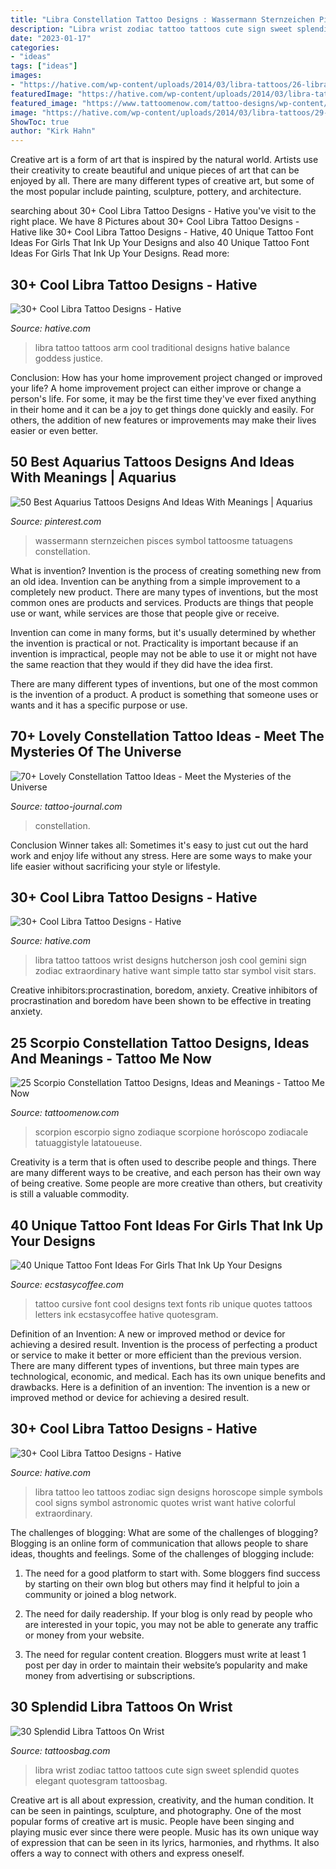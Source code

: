 ```yaml
---
title: "Libra Constellation Tattoo Designs : Wassermann Sternzeichen Pisces Symbol Tattoosme Tatuagens Constellation"
description: "Libra wrist zodiac tattoo tattoos cute sign sweet splendid quotes elegant quotesgram tattoosbag"
date: "2023-01-17"
categories:
- "ideas"
tags: ["ideas"]
images:
- "https://hative.com/wp-content/uploads/2014/03/libra-tattoos/26-libra-tattoo-for-women.jpg"
featuredImage: "https://hative.com/wp-content/uploads/2014/03/libra-tattoos/17-traditional-libra-tattoo-arm.jpg"
featured_image: "https://www.tattoomenow.com/tattoo-designs/wp-content/uploads/2019/05/scorpio-constellation-tattoo-leg-27.jpg"
image: "https://hative.com/wp-content/uploads/2014/03/libra-tattoos/29-libra-wrist-tattoo.jpg"
ShowToc: true
author: "Kirk Hahn"
---
```



Creative art is a form of art that is inspired by the natural world. Artists use their creativity to create beautiful and unique pieces of art that can be enjoyed by all. There are many different types of creative art, but some of the most popular include painting, sculpture, pottery, and architecture.

	

		
searching about 30+ Cool Libra Tattoo Designs - Hative you've visit to the right place. We have 8 Pictures about 30+ Cool Libra Tattoo Designs - Hative like 30+ Cool Libra Tattoo Designs - Hative, 40 Unique Tattoo Font Ideas For Girls That Ink Up Your Designs and also 40 Unique Tattoo Font Ideas For Girls That Ink Up Your Designs. Read more:
		
    
## 30+ Cool Libra Tattoo Designs - Hative

<img loading=lazy src="https://hative.com/wp-content/uploads/2014/03/libra-tattoos/17-traditional-libra-tattoo-arm.jpg" onerror="this.onerror=null;this.src='https://tse1.mm.bing.net/th?id=OIP.VKTzRKPQe8CPmxBxKawWrQHaJ4&amp;pid=15.1';" alt="30+ Cool Libra Tattoo Designs - Hative">

_Source: hative.com_

>libra tattoo tattoos arm cool traditional designs hative balance goddess justice. 

	

Conclusion: How has your home improvement project changed or improved your life?
A home improvement project can either improve or change a person's life. For some, it may be the first time they've ever fixed anything in their home and it can be a joy to get things done quickly and easily. For others, the addition of new features or improvements may make their lives easier or even better.

    
## 50 Best Aquarius Tattoos Designs And Ideas With Meanings | Aquarius

<img loading=lazy src="https://i.pinimg.com/736x/02/d0/48/02d048f2a6ead8330e2d52e0d7b267f3.jpg" onerror="this.onerror=null;this.src='https://tse4.mm.bing.net/th?id=OIP.Rxiq5gAgs3M3cm3qhwD7-AHaGw&amp;pid=15.1';" alt="50 Best Aquarius Tattoos Designs And Ideas With Meanings | Aquarius">

_Source: pinterest.com_

>wassermann sternzeichen pisces symbol tattoosme tatuagens constellation. 

	

What is invention?
Invention is the process of creating something new from an old idea. Invention can be anything from a simple improvement to a completely new product. 
There are many types of inventions, but the most common ones are products and services. Products are things that people use or want, while services are those that people give or receive. 

Invention can come in many forms, but it's usually determined by whether the invention is practical or not. Practicality is important because if an invention is impractical, people may not be able to use it or might not have the same reaction that they would if they did have the idea first. 

There are many different types of inventions, but one of the most common is the invention of a product. A product is something that someone uses or wants and it has a specific purpose or use.

    
## 70+ Lovely Constellation Tattoo Ideas - Meet The Mysteries Of The Universe

<img loading=lazy src="https://tattoo-journal.com/wp-content/uploads/2016/09/constellation-tattoo9.jpg" onerror="this.onerror=null;this.src='https://tse3.mm.bing.net/th?id=OIP.1wMc_zd12w-c-Xch4d3i2gHaHa&amp;pid=15.1';" alt="70+ Lovely Constellation Tattoo Ideas - Meet the Mysteries of the Universe">

_Source: tattoo-journal.com_

>constellation. 

	

Conclusion
Winner takes all: Sometimes it's easy to just cut out the hard work and enjoy life without any stress. Here are some ways to make your life easier without sacrificing your style or lifestyle.

    
## 30+ Cool Libra Tattoo Designs - Hative

<img loading=lazy src="https://hative.com/wp-content/uploads/2014/03/libra-tattoos/29-libra-wrist-tattoo.jpg" onerror="this.onerror=null;this.src='https://tse1.mm.bing.net/th?id=OIP.r76tFLhs_AtlKiRJ3Oq2tQHaJ6&amp;pid=15.1';" alt="30+ Cool Libra Tattoo Designs - Hative">

_Source: hative.com_

>libra tattoo tattoos wrist designs hutcherson josh cool gemini sign zodiac extraordinary hative want simple tatto star symbol visit stars. 

	

Creative inhibitors:procrastination, boredom, anxiety.
Creative inhibitors of procrastination and boredom have been shown to be effective in treating anxiety.

    
## 25 Scorpio Constellation Tattoo Designs, Ideas And Meanings - Tattoo Me Now

<img loading=lazy src="https://www.tattoomenow.com/tattoo-designs/wp-content/uploads/2019/05/scorpio-constellation-tattoo-leg-27.jpg" onerror="this.onerror=null;this.src='https://tse2.mm.bing.net/th?id=OIP.k1lRUudwkI5Aan1T9SUhXgAAAA&amp;pid=15.1';" alt="25 Scorpio Constellation Tattoo Designs, Ideas and Meanings - Tattoo Me Now">

_Source: tattoomenow.com_

>scorpion escorpio signo zodiaque scorpione horóscopo zodiacale tatuaggistyle latatoueuse. 

	

Creativity is a term that is often used to describe people and things. There are many different ways to be creative, and each person has their own way of being creative. Some people are more creative than others, but creativity is still a valuable commodity.

    
## 40 Unique Tattoo Font Ideas For Girls That Ink Up Your Designs

<img loading=lazy src="https://i2.wp.com/www.ecstasycoffee.com/wp-content/uploads/2016/09/Cursive-Text-Tattoo-on-Rib.jpg" onerror="this.onerror=null;this.src='https://tse3.mm.bing.net/th?id=OIP.SMcF2KIC9rVLAts-Ox3xEgHaFj&amp;pid=15.1';" alt="40 Unique Tattoo Font Ideas For Girls That Ink Up Your Designs">

_Source: ecstasycoffee.com_

>tattoo cursive font cool designs text fonts rib unique quotes tattoos letters ink ecstasycoffee hative quotesgram. 

	

Definition of an Invention: A new or improved method or device for achieving a desired result.
Invention is the process of perfecting a product or service to make it better or more efficient than the previous version. There are many different types of inventions, but three main types are technological, economic, and medical. Each has its own unique benefits and drawbacks. Here is a definition of an invention: 
The invention is a new or improved method or device for achieving a desired result.

    
## 30+ Cool Libra Tattoo Designs - Hative

<img loading=lazy src="https://hative.com/wp-content/uploads/2014/03/libra-tattoos/26-libra-tattoo-for-women.jpg" onerror="this.onerror=null;this.src='https://tse1.mm.bing.net/th?id=OIP.1RbFLw-FgHgmcf3q3zv0lQHaHw&amp;pid=15.1';" alt="30+ Cool Libra Tattoo Designs - Hative">

_Source: hative.com_

>libra tattoo leo tattoos zodiac sign designs horoscope simple symbols cool signs symbol astronomic quotes wrist want hative colorful extraordinary. 

	

The challenges of blogging: What are some of the challenges of blogging?
Blogging is an online form of communication that allows people to share ideas, thoughts and feelings. Some of the challenges of blogging include:
1. The need for a good platform to start with. Some bloggers find success by starting on their own blog but others may find it helpful to join a community or joined a blog network.

2. The need for daily readership. If your blog is only read by people who are interested in your topic, you may not be able to generate any traffic or money from your website.

3. The need for regular content creation. Bloggers must write at least 1 post per day in order to maintain their website’s popularity and make money from advertising or subscriptions.

    
## 30 Splendid Libra Tattoos On Wrist

<img loading=lazy src="https://www.tattoosbag.com/wp-content/uploads/2016/09/Sweet-Libra-Tattoo-On-Wrist-lbra323-598x800.jpg" onerror="this.onerror=null;this.src='https://tse4.mm.bing.net/th?id=OIP.BGLKd3TAf-cHeoERmUXaeAHaJ6&amp;pid=15.1';" alt="30 Splendid Libra Tattoos On Wrist">

_Source: tattoosbag.com_

>libra wrist zodiac tattoo tattoos cute sign sweet splendid quotes elegant quotesgram tattoosbag. 

	

Creative art is all about expression, creativity, and the human condition. It can be seen in paintings, sculpture, and photography. One of the most popular forms of creative art is music. People have been singing and playing music ever since there were people. Music has its own unique way of expression that can be seen in its lyrics, harmonies, and rhythms. It also offers a way to connect with others and express oneself.

